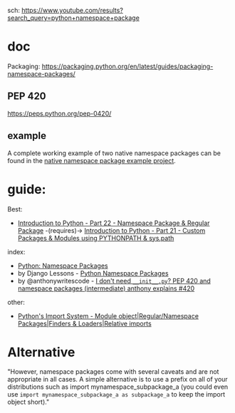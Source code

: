 sch: https://www.youtube.com/results?search_query=python+namespace+package


# doc
Packaging:
https://packaging.python.org/en/latest/guides/packaging-namespace-packages/

## PEP 420
https://peps.python.org/pep-0420/

## example
A complete working example of two native namespace packages can be found in the [native namespace package example project](https://github.com/pypa/sample-namespace-packages/tree/master/native).

# guide:
Best:
- [Introduction to Python - Part 22 - Namespace Package & Regular Package](https://youtu.be/q6SfMhJQkgA)
-(requires)-> [Introduction to Python - Part 21 - Custom Packages & Modules using PYTHONPATH & sys.path](https://youtu.be/0lc159mdOn4)

index:
- [Python: Namespace Packages](https://youtu.be/Gz6lTd0jKH4)
- by Django Lessons - [Python Namespace Packages](https://youtu.be/i_zTU-Ux7_o)
- by @anthonywritescode - [I don't need `__init__.py`? PEP 420 and namespace packages (intermediate) anthony explains #420](https://youtu.be/2Xvb79hOUdM)

other:
- [Python's Import System - Module object|Regular/Namespace Packages|Finders & Loaders|Relative imports](https://youtu.be/QCSz0j8tGmI)


# Alternative
"However, namespace packages come with several caveats and are not appropriate in all cases. A simple alternative is to use a prefix on all of your distributions such as import mynamespace_subpackage_a (you could even use `import mynamespace_subpackage_a as subpackage_a` to keep the import object short)."
